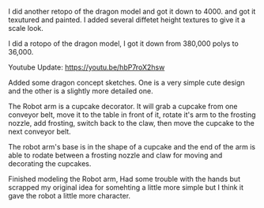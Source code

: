 I did another retopo of the dragon model and got it down to 4000. and got it texutured and painted. I added several diffetet height textures to give it a scale look.

I did a rotopo of the dragon model, I got it down from 380,000 polys to 36,000.

Youtube Update:
https://youtu.be/hbP7roX2hsw

Added some dragon concept sketches. One is a very simple cute design and the other is a slightly more detailed one.

The Robot arm is a cupcake decorator. It will grab a cupcake from one conveyor belt, move it to the table in front of it, rotate it's arm to the frosting nozzle, add frosting, switch back to the claw, then move the cupcake to the next conveyor belt.

The robot arm's base is in the shape of a cupcake and the end of the arm is able to rodate between a frosting nozzle and claw for moving and decorating the cupcakes.

Finished modeling the Robot arm, Had some trouble with the hands but scrapped my original idea for somehting a little more simple but I think it gave the robot a little more character.
